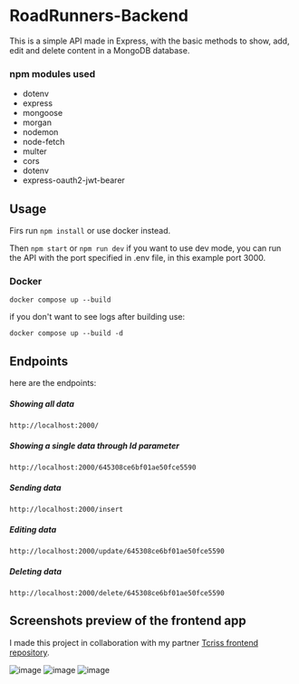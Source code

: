 # RoadRunners-Backend

This is a simple API made in Express, with the basic methods to show, add, edit and delete content in a MongoDB database.

### npm modules used

- dotenv
- express
- mongoose
- morgan
- nodemon
- node-fetch
- multer
- cors
- dotenv
- express-oauth2-jwt-bearer

## Usage

Firs run `npm install` or use docker instead. 

Then `npm start` or `npm run dev` if you want to use dev mode, you can run the API with the port specified in .env file, in this example port 3000.

### Docker


```
docker compose up --build
```

if you don't want to see logs after building use:

```
docker compose up --build -d
```

## Endpoints

here are the endpoints:

##### Showing all data

```
http://localhost:2000/
```

##### Showing a single data through Id parameter

```
http://localhost:2000/645308ce6bf01ae50fce5590
```

##### Sending data 

```
http://localhost:2000/insert
```

##### Editing data
```
http://localhost:2000/update/645308ce6bf01ae50fce5590
```

##### Deleting data
```
http://localhost:2000/delete/645308ce6bf01ae50fce5590
```

## Screenshots preview of the frontend app
I made this project in collaboration with my partner [Tcriss frontend repository](https://github.com/Tcriss/RoadRunners-Front/).

![image](https://github.com/HaroldMart/RoadRunners-Backend/assets/93040571/f21dac90-a11a-4e54-8227-23e5acecf126)
![image](https://github.com/HaroldMart/RoadRunners-Backend/assets/93040571/ba2744e2-2f43-42c6-b683-dd380b727c17)
![image](https://github.com/HaroldMart/RoadRunners-Backend/assets/93040571/0d8af631-a611-4f94-a3a8-7edd8d0782a6)


